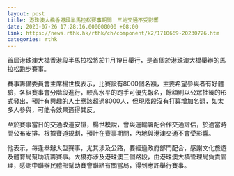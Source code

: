 ```yaml
---
layout: post
title: 港珠澳大橋香港段半馬拉松賽事期間　三地交通不受影響
date: 2023-07-26 17:28:16.000000000 +08:00
link: https://news.rthk.hk/rthk/ch/component/k2/1710669-20230726.htm
categories: rthk
---
```


首屆港珠澳大橋香港段半馬拉松將於11月19日舉行，是首個於港珠澳大橋舉辦的馬拉松跑步賽事。

賽事籌備委員會主席楊世模表示，比賽設有8000個名額，主要希望參與者有好體驗，各組賽事會分階段進行，較高水平的跑手可優先報名，餘額則以公眾抽籤的形式發出，預計有興趣的人士應該超過8000人，但現階段沒有打算增加名額，如太多人參與，可能令效果適得其反。

至於賽事當日的交通改道安排，楊世模說，會與運輸署配合作交通評估，於適當時間公布安排。根據賽道規劃，預計在賽事期間，內地與港澳交通不會受影響。

他表示，每逢舉辦大型賽事，尤其涉及公路，要經過政府部門配合，感謝文化旅遊及體育局幫助統籌賽事。大橋亦涉及港珠澳三個路段，由港珠澳大橋管理局負責管理，感謝中聯辦民體部幫助賽會聯絡有關當局，得到應許舉行賽事。
